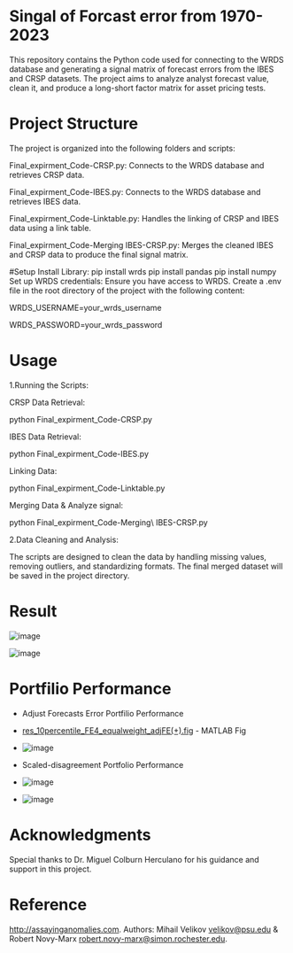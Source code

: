 # Singal of Forcast error from 1970-2023
This repository contains the Python code used for connecting to the WRDS database and generating a signal matrix of forecast errors from the IBES and CRSP datasets. The project aims to analyze analyst forecast value, clean it, and produce a long-short factor matrix for asset pricing tests.
# Project Structure
The project is organized into the following folders and scripts:

Final_expirment_Code-CRSP.py: Connects to the WRDS database and retrieves CRSP data.

Final_expirment_Code-IBES.py: Connects to the WRDS database and retrieves IBES data.

Final_expirment_Code-Linktable.py: Handles the linking of CRSP and IBES data using a link table.

Final_expirment_Code-Merging IBES-CRSP.py: Merges the cleaned IBES and CRSP data to produce the final signal matrix.

#Setup
Install Library:
pip install wrds
pip install pandas
pip install numpy
Set up WRDS credentials: Ensure you have access to WRDS. Create a .env file in the root directory of the project with the following content:

WRDS_USERNAME=your_wrds_username

WRDS_PASSWORD=your_wrds_password

# Usage
1.Running the Scripts:

CRSP Data Retrieval:

python Final_expirment_Code-CRSP.py

IBES Data Retrieval:

python Final_expirment_Code-IBES.py

Linking Data:

python Final_expirment_Code-Linktable.py

Merging Data & Analyze signal:

python Final_expirment_Code-Merging\ IBES-CRSP.py

2.Data Cleaning and Analysis:

The scripts are designed to clean the data by handling missing values, removing outliers, and standardizing formats. The final merged dataset will be saved in the project directory.
# Result 
![image](https://github.com/LeiWangUog/WRDS_Singal_FE_UOG/assets/158491057/b6640ac8-d3c5-4426-88fc-863f6d8e0950)

![image](https://github.com/LeiWangUog/WRDS_Singal_FE_UOG/assets/158491057/c6079a0f-42e1-43a2-aaf1-acac395156fc)

# Portfilio Performance
-  Adjust Forecasts Error Portfilio Performance
- [res_10percentile_FE4_equalweight_adjFE(+).fig](res_10percentile_FE4_equalweight_adjFE(+).fig) - MATLAB Fig
- ![image](https://github.com/LeiWangUog/WRDS_Singal_FE_UOG/assets/158491057/f83e2e63-5319-4c10-b03d-d037e80655f5)

-  Scaled-disagreement Portfolio Performance
- ![image](https://github.com/LeiWangUog/WRDS_Singal_FE_UOG/assets/158491057/f70326b8-9a80-4a0d-9ba3-a3de217b9eb9)
- ![image](https://github.com/LeiWangUog/WRDS_Singal_FE_UOG/assets/158491057/dc3f8879-515d-4954-b530-d9c7fba11893)



# Acknowledgments

Special thanks to Dr. Miguel Colburn Herculano for his guidance and support in this project.

# Reference

http://assayinganomalies.com.
Authors: Mihail Velikov velikov@psu.edu & Robert Novy-Marx robert.novy-marx@simon.rochester.edu.
